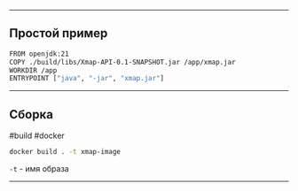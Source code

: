 
---
## Простой пример
```bash
FROM openjdk:21
COPY ./build/libs/Xmap-API-0.1-SNAPSHOT.jar /app/xmap.jar
WORKDIR /app
ENTRYPOINT ["java", "-jar", "xmap.jar"]
```
---
## Сборка
#build #docker
```bash
docker build . -t xmap-image
```
`-t` - имя образа

---
